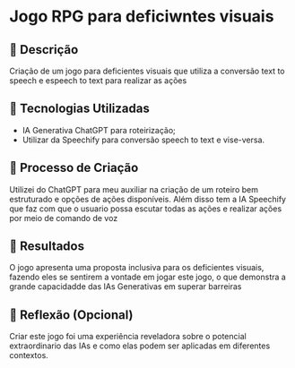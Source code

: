# Jogo RPG para deficiwntes visuais

## 📒 Descrição
Criação de um jogo para deficientes visuais que utiliza a conversão text to speech e espeech to text para realizar as ações

## 🤖 Tecnologias Utilizadas
- IA Generativa ChatGPT para roteirização;
- Utilizar da Speechify para conversão speech to text e vise-versa.

## 🧐 Processo de Criação
Utilizei do ChatGPT para meu auxiliar na criação de um roteiro bem estruturado e opções de ações disponíveis. Além disso
tem a IA Speechify que faz com que o usuario possa escutar todas as ações e realizar ações por meio de comando de voz

## 🚀 Resultados
O jogo apresenta uma proposta inclusiva para os deficientes visuais, fazendo eles se sentirem a vontade em jogar este jogo,
o que demonstra a grande capacidadde das IAs Generativas em superar barreiras

## 💭 Reflexão (Opcional)
Criar este jogo foi uma experiência reveladora sobre o potencial extraordinario das IAs e como elas podem ser aplicadas em diferentes contextos.
